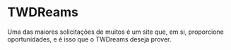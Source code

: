# TWDReams
Uma das maiores solicitações de muitos é um site que, em si, proporcione oportunidades, e é isso que o TWDreams deseja prover.
